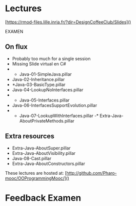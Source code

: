 # Lectures

[https://rmod-files.lille.inria.fr/?dir=DesignCoffeeClub/Slides]()


EXAMEN

## On flux
- Probably too much for a single session 
- Missing Slide virtual en C# 
- * Java-01-SimpleJava.pillar
- Java-02-Inheritance.pillar
- *Java-03-BasicType.pillar
- Java-04-LookupNoInterfaces.pillar
- * Java-05-Interfaces.pillar
- Java-06-InterfacesSupportEvolution.pillar
- * Java-07-LookupWithInterfaces.pillar
 -* Extra-Java-AboutPrivateMethods.pillar

## Extra resources
- Extra-Java-AboutSuper.pillar
- Extra-Java-AboutVisibility.pillar
- Java-08-Cast.pillar
- Extra-Java-AboutConstructors.pillar


These lectures are hosted at: 
	[http://github.com/Pharo-mooc/OOProgrammingMooc/]()

# Feedback Examen	
